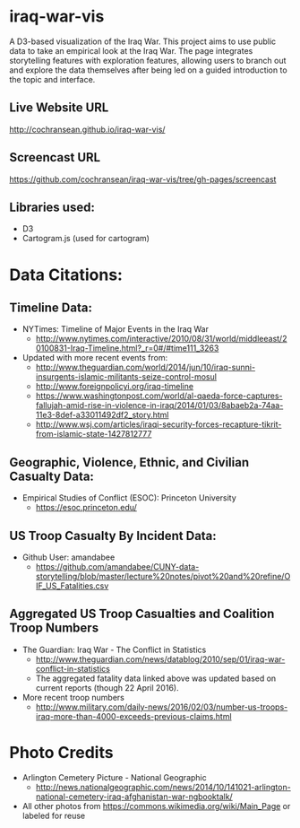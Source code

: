 # iraq-war-vis
A D3-based visualization of the Iraq War.  This project aims to use public data to take an empirical look at the Iraq War.  The page integrates storytelling features with exploration features, allowing users to branch out and explore the data themselves after being led on a guided introduction to the topic and interface.

## Live Website URL
http://cochransean.github.io/iraq-war-vis/

## Screencast URL
https://github.com/cochransean/iraq-war-vis/tree/gh-pages/screencast

## Libraries used:
* D3
* Cartogram.js (used for cartogram)

# Data Citations:

## Timeline Data:
  * NYTimes: Timeline of Major Events in the Iraq War
    * http://www.nytimes.com/interactive/2010/08/31/world/middleeast/20100831-Iraq-Timeline.html?_r=0#/#time111_3263
  * Updated with more recent events from:
    * http://www.theguardian.com/world/2014/jun/10/iraq-sunni-insurgents-islamic-militants-seize-control-mosul
    * http://www.foreignpolicyi.org/iraq-timeline
    * https://www.washingtonpost.com/world/al-qaeda-force-captures-fallujah-amid-rise-in-violence-in-iraq/2014/01/03/8abaeb2a-74aa-11e3-8def-a33011492df2_story.html
    * http://www.wsj.com/articles/iraqi-security-forces-recapture-tikrit-from-islamic-state-1427812777

## Geographic, Violence, Ethnic, and Civilian Casualty Data:
  * Empirical Studies of Conflict (ESOC): Princeton University
    * https://esoc.princeton.edu/

## US Troop Casualty By Incident Data:
  * Github User: amandabee
    * https://github.com/amandabee/CUNY-data-storytelling/blob/master/lecture%20notes/pivot%20and%20refine/OIF_US_Fatalities.csv

## Aggregated US Troop Casualties and Coalition Troop Numbers
  * The Guardian: Iraq War - The Conflict in Statistics
    * http://www.theguardian.com/news/datablog/2010/sep/01/iraq-war-conflict-in-statistics
    * The aggregated fatality data linked above was updated based on current reports (though 22 April 2016).
  * More recent troop numbers
    * http://www.military.com/daily-news/2016/02/03/number-us-troops-iraq-more-than-4000-exceeds-previous-claims.html
    
# Photo Credits
  * Arlington Cemetery Picture - National Geographic
    * http://news.nationalgeographic.com/news/2014/10/141021-arlington-national-cemetery-iraq-afghanistan-war-ngbooktalk/
  * All other photos from https://commons.wikimedia.org/wiki/Main_Page or labeled for reuse
